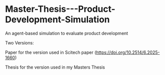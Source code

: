 # Master-Thesis---Product-Development-Simulation
An agent-based simulation to evaluate product development

Two Versions:

Paper for the version used in Scitech paper (https://doi.org/10.2514/6.2025-1660)

Thesis for the version used in my Masters Thesis